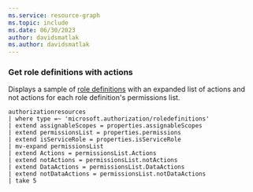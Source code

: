 ```yaml
---
ms.service: resource-graph
ms.topic: include
ms.date: 06/30/2023
author: davidsmatlak
ms.author: davidsmatlak
---
```


### Get role definitions with actions

Displays a sample of [role definitions](../../../../role-based-access-control/role-definitions.md) with an expanded list of actions and not actions for each role definition's permissions list.

```kusto
authorizationresources
| where type =~ 'microsoft.authorization/roledefinitions'
| extend assignableScopes = properties.assignableScopes
| extend permissionsList = properties.permissions
| extend isServiceRole = properties.isServiceRole
| mv-expand permissionsList
| extend Actions = permissionsList.Actions
| extend notActions = permissionsList.notActions
| extend DataActions = permissionsList.DataActions
| extend notDataActions = permissionsList.notDataActions
| take 5
```
